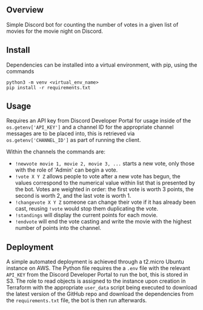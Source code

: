 ## Overview

Simple Discord bot for counting the number of votes in a given list of movies for the movie night on Discord.

## Install

Dependencies can be installed into a virtual environment, with pip, using the commands

```
python3 -m venv <virtual_env_name>
pip install -r requirements.txt
```

## Usage

Requires an API key from Discord Developer Portal for usage inside of the `os.getenv['API_KEY']` and a channel ID for the appropriate channel messages are to be placed into, this is retrieved via `os.getenv['CHANNEL_ID']` as part of running the client.

Within the channels the commands are:

* `!newvote movie 1, movie 2, movie 3, ...` starts a new vote, only those with the role of 'Admin' can begin a vote.
* `!vote X Y Z` allows people to vote after a new vote has begun, the values correspond to the numerical value within list that is presented by the bot. Votes are weighted in order: the first vote is worth 3 points, the second is worth 2, and the last vote is worth 1.
* `!changevote X Y Z` someone can change their vote if it has already been cast, reusing `!vote` would stop them duplicating the vote.
* `!standings` will display the current points for each movie.
* `!endvote` will end the vote casting and write the movie with the highest number of points into the channel.

## Deployment

A simple automated deployment is achieved through a t2.micro Ubuntu instance on AWS. The Python file requires the a `.env` file with the relevant `API_KEY` from the Discord Developer Portal to run the bot, this is stored in S3. The role to read objects is assigned to the instance upon creation in Terraform with the appropriate `user_data` script being executed to download the latest version of the GitHub repo and download the dependencies from the `requirements.txt` file, the bot is then run afterwards.